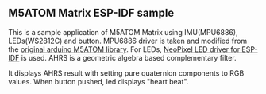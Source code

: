 ## M5ATOM Matrix ESP-IDF sample

This is a sample application of M5ATOM Matrix using IMU(MPU6886),
LEDs(WS2812C) and button. MPU6886 driver is taken and modified
from the [original arduino M5ATOM library](https://github.com/m5stack/M5Atom).
For LEDs, [NeoPixel LED driver for ESP-IDF](https://github.com/ogochan/neopixel-idf) is used. AHRS is a geometric algebra based complementary filter.

It displays AHRS result with setting pure quaternion components to RGB values.
When button pushed, led displays "heart beat".
